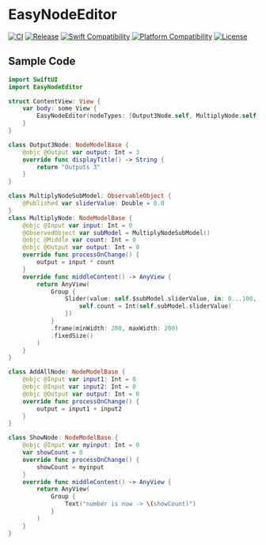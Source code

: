 # EasyNodeEditor

[![CI](https://github.com/yukiny0811/easy-node-editor/actions/workflows/swift.yml/badge.svg?branch=main)](https://github.com/yukiny0811/easy-node-editor/actions/workflows/swift.yml)
[![Release](https://img.shields.io/github/v/release/yukiny0811/easy-node-editor)](https://github.com/yukiny0811/easy-node-editor/releases/latest)
[![Swift Compatibility](https://img.shields.io/endpoint?url=https%3A%2F%2Fswiftpackageindex.com%2Fapi%2Fpackages%2Fyukiny0811%2Feasy-node-editor%2Fbadge%3Ftype%3Dswift-versions)](https://swiftpackageindex.com/yukiny0811/easy-node-editor)
[![Platform Compatibility](https://img.shields.io/endpoint?url=https%3A%2F%2Fswiftpackageindex.com%2Fapi%2Fpackages%2Fyukiny0811%2Feasy-node-editor%2Fbadge%3Ftype%3Dplatforms)](https://swiftpackageindex.com/yukiny0811/easy-node-editor)
[![License](https://img.shields.io/github/license/yukiny0811/easy-node-editor)](https://github.com/yukiny0811/easy-node-editor/blob/main/LICENSE)

## Sample Code

```.swift
import SwiftUI
import EasyNodeEditor

struct ContentView: View {
    var body: some View {
        EasyNodeEditor(nodeTypes: [Output3Node.self, MultiplyNode.self, ShowNode.self, AddAllNode.self])
    }
}

class Output3Node: NodeModelBase {
    @objc @Output var output: Int = 3
    override func displayTitle() -> String {
        return "Outputs 3"
    }
}

class MultiplyNodeSubModel: ObservableObject {
    @Published var sliderValue: Double = 0.0
}
class MultiplyNode: NodeModelBase {
    @objc @Input var input: Int = 0
    @ObservedObject var subModel = MultiplyNodeSubModel()
    @objc @Middle var count: Int = 0
    @objc @Output var output: Int = 0
    override func processOnChange() {
        output = input * count
    }
    override func middleContent() -> AnyView {
        return AnyView(
            Group {
                Slider(value: self.$subModel.sliderValue, in: 0...100, onEditingChanged: { changed in
                    self.count = Int(self.subModel.sliderValue)
                })
            }
            .frame(minWidth: 200, maxWidth: 200)
            .fixedSize()
        )
    }
}

class AddAllNode: NodeModelBase {
    @objc @Input var input1: Int = 0
    @objc @Input var input2: Int = 0
    @objc @Output var output: Int = 0
    override func processOnChange() {
        output = input1 + input2
    }
}

class ShowNode: NodeModelBase {
    @objc @Input var myinput: Int = 0
    var showCount = 0
    override func processOnChange() {
        showCount = myinput
    }
    override func middleContent() -> AnyView {
        return AnyView(
            Group {
                Text("number is now -> \(showCount)")
            }
        )
    }
}
```
